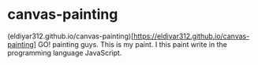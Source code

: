 # canvas-painting
(eldiyar312.github.io/canvas-painting)[https://eldiyar312.github.io/canvas-painting]
GO! painting guys.
This is my paint. I this paint write in the programming language JavaScript.
